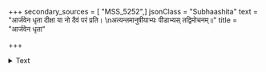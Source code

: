 +++
secondary_sources = [ "MSS_5252",]
jsonClass = "Subhaashita"
text = "आर्जवेन धृता दीक्षा या नो दैवं परं प्रति।  \nअत्यन्तमानुषीयाभ्यः पीडाभ्यस् तद्विमोचनम्॥"
title = "आर्जवेन धृता"

+++

<details><summary>Text</summary>

आर्जवेन धृता दीक्षा या नो दैवं परं प्रति।  
अत्यन्तमानुषीयाभ्यः पीडाभ्यस् तद्विमोचनम्॥
</details>
